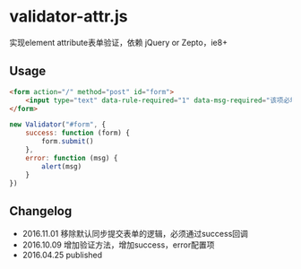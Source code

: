 # validator-attr.js

实现element attribute表单验证，依赖 jQuery or Zepto，ie8+

## Usage
```html
<form action="/" method="post" id="form">
	<input type="text" data-rule-required="1" data-msg-required="该项必填">
</form>
```

```js
new Validator("#form", {
	success: function (form) {
		form.submit()
	},
	error: function (msg) {
		alert(msg)
	}
})
```

## Changelog
* 2016.11.01 移除默认同步提交表单的逻辑，必须通过success回调
* 2016.10.09 增加验证方法，增加success，error配置项
* 2016.04.25 published
